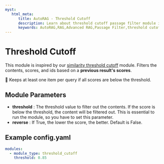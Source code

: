 ```yaml
---
myst:
   html_meta:
      title: AutoRAG - Threshold Cutoff
      description: Learn about threshold cutoff passage filter module in AutoRAG 
      keywords: AutoRAG,RAG,Advanced RAG,Passage Filter,threshold cutoff
---
```

# Threshold Cutoff

This module is inspired by
our [similarity threshold cutoff](https://marker-inc-korea.github.io/AutoRAG/nodes/passage_filter/similarity_threshold_cutoff.html)
module.
Filters the contents, scores, and ids based on a **previous result's scores**.

📣 Keeps at least one item per query if all scores are below the threshold.

## **Module Parameters**

- **threshold** : The threshold value to filter out the contents.
  If the score is below the threshold, the content will be filtered out.
  This is essential to run the module, so you have to set this parameter.
- **reverse** : If True, the lower the score, the better.
  Default is False.

## **Example config.yaml**

```yaml
modules:
  - module_type: threshold_cutoff
    threshold: 0.85
```
